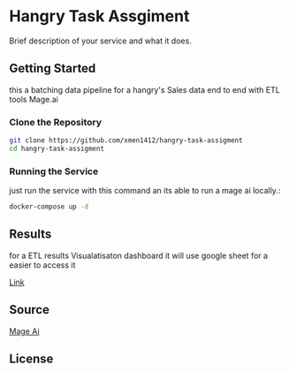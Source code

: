 # Hangry Task Assgiment

Brief description of your service and what it does.


## Getting Started

this a batching data pipeline  for a hangry's Sales data end to end with ETL tools Mage.ai

### Clone the Repository

```bash
git clone https://github.com/xmen1412/hangry-task-assigment
cd hangry-task-assigment
```


### Running the Service

just run the service with this command an its able to run a mage ai locally.:

```bash
docker-compose up -d
```


## Results

for a ETL results Visualatisaton dashboard it will use google sheet for a easier to access it

[Link](https://docs.google.com/spreadsheets/d/1TVQUSlBCqfQTx20PA0F4DShQ2VlK1kOwwX-fm7zsDLw/edit?gid=0#gid=0)


## Source 

[Mage Ai](https://www.mage.ai/)



## License

